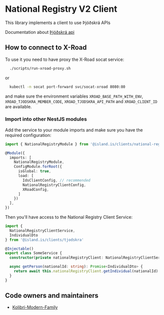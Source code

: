 <!-- gitbook-navigation: "V2" -->

# National Registry V2 Client

This library implements a client to use Þjóðskrá APIs

Documentation about [Þjóðskrá api](https://api-dev.skra.is)

## How to connect to X-Road

To use it you need to have proxy the X-Road socat service:

```bash
  ./scripts/run-xroad-proxy.sh
```

or

```bash
  kubectl -n socat port-forward svc/socat-xroad 8080:80
```

and make sure the environment variables `XROAD_BASE_PATH_WITH_ENV`, `XROAD_TJODSKRA_MEMBER_CODE`, `XROAD_TJODSKRA_API_PATH` and `XROAD_CLIENT_ID` are available.

### Import into other NestJS modules

Add the service to your module imports and make sure you have the required configuration:

```typescript
import { NationalRegistryModule } from '@island.is/clients/national-registry-v2'

@Module({
  imports: [
    NationalRegistryModule,
    ConfigModule.forRoot({
      isGlobal: true,
      load: [
        IdsClientConfig, // recommended
        NationalRegistryClientConfig,
        XRoadConfig,
      ]
    })
  ],
})
```

Then you'll have access to the National Registry Client Service:

```typescript
import {
  NationalRegistryClientService,
  IndividualDto
} from '@island.is/clients/tjodskra'

@Injectable()
export class SomeService {
  constructor(private nationalRegistryClient: NationalRegistryClientService) {}

  async getPerson(nationalId: string): Promise<IndividualDto> {
    return await this.nationalRegistryClient.getIndividual(nationalId)
  }
}
```

## Code owners and maintainers

- [Kolibri-Modern-Family](https://github.com/orgs/island-is/teams/kolibri-modern-family/members)
